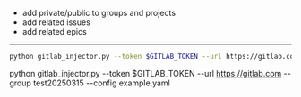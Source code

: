 - add private/public to groups and projects
- add related issues
- add related epics



--------------------

```bash
python gitlab_injector.py --token $GITLAB_TOKEN --url https://gitlab.com --group lmazure_TestGroup/foobat --config example.yaml
```

python gitlab_injector.py --token $GITLAB_TOKEN --url https://gitlab.com --group test20250315 --config example.yaml
